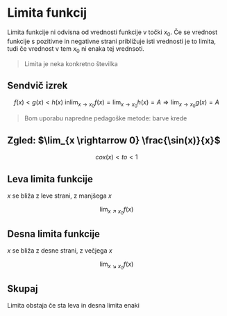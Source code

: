 # Limita funkcij
Limita funkcije ni odvisna od vrednosti funkcije v točki $x_0$. Če se vrednost funkcije s pozitivne in negativne strani približuje isti vrednosti je to limita, tudi če vrednost v tem $x_0$ ni enaka tej vrednsoti.

> Limita je neka konkretno številka

## Sendvič izrek
$$f(x) < g(x) < h(x) \text{ in} \lim_ {x \rightarrow x_0} f(x) = \lim_ {x \rightarrow x_0} h(x) = A \Rightarrow \lim_ {x \rightarrow x_0} g(x) = A$$
> Bom uporabu napredne pedagoške metode: barve krede


## Zgled: $\lim_{x \rightarrow 0} \frac{\sin(x)}{x}$
$$cox(x) < to < 1$$
## Leva limita funkcije
$x$ se bliža z leve strani, z manjšega $x$

$$\lim_{x \nearrow x_0} f(x)$$
## Desna limita funkcije
$x$ se bliža z desne strani, z večjega $x$

$$\lim_{x \searrow x_0} f(x)$$
## Skupaj
Limita obstaja če sta leva in desna limita enaki

